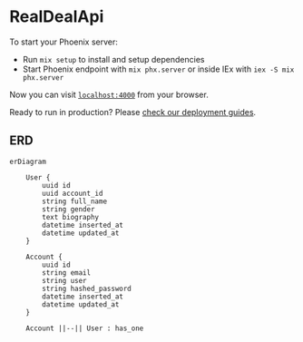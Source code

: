 # RealDealApi

To start your Phoenix server:

- Run `mix setup` to install and setup dependencies
- Start Phoenix endpoint with `mix phx.server` or inside IEx with `iex -S mix phx.server`

Now you can visit [`localhost:4000`](http://localhost:4000) from your browser.

Ready to run in production? Please [check our deployment guides](https://hexdocs.pm/phoenix/deployment.html).

## ERD

```mermaid
erDiagram

    User {
        uuid id
        uuid account_id
        string full_name
        string gender
        text biography
        datetime inserted_at
        datetime updated_at
    }

    Account {
        uuid id
        string email
        string user
        string hashed_password
        datetime inserted_at
        datetime updated_at
    }

    Account ||--|| User : has_one


```
